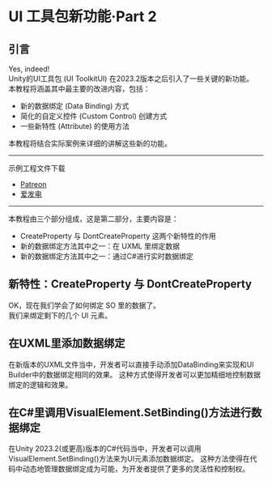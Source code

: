 # UI 工具包新功能·Part 2

## 引言

Yes, indeed!  
Unity的UI工具包 (UI ToolkitUI) 在2023.2版本之后引入了一些关键的新功能。  
本教程将涵盖其中最主要的改进内容，包括：

- 新的数据绑定 (Data Binding) 方式
- 简化的自定义控件 (Custom Control) 创建方式
- 一些新特性 (Attribute) 的使用方法

本教程将结合实际案例来详细的讲解这些新的功能。

---

示例工程文件下载

- [Patreon](https://www.patreon.com/posts/unity-ui-toolkit-102677647?utm_medium=clipboard_copy&utm_source=copyLink&utm_campaign=postshare_creator&utm_content=join_link)
- [爱发电](https://afdian.net/p/379c052cfe9311ee8c5652540025c377)

---

本教程由三个部分组成，这是第二部分，主要内容是：
- CreateProperty 与 DontCreateProperty 这两个新特性的作用
- 新的数据绑定方法其中之一：在 UXML 里绑定数据
- 新的数据绑定方法其中之一：通过C#进行实时数据绑定

## 新特性：CreateProperty 与 DontCreateProperty

OK，现在我们学会了如何绑定 SO 里的数据了。  
我们来绑定剩下的几个 UI 元素。

## 在UXML里添加数据绑定

在新版本的UXML文件当中，开发者可以直接手动添加DataBinding来实现和UI Builder中的数据绑定相同的效果。
这种方式使得开发者可以更加精细地控制数据绑定的逻辑和效果。

## 在C#里调用VisualElement.SetBinding()方法进行数据绑定

在Unity 2023.2(或更高)版本的C#代码当中，开发者可以调用VisualElement.SetBinding()方法来为UI元素添加数据绑定。
这种方法使得在代码中动态地管理数据绑定成为可能，为开发者提供了更多的灵活性和控制权。
